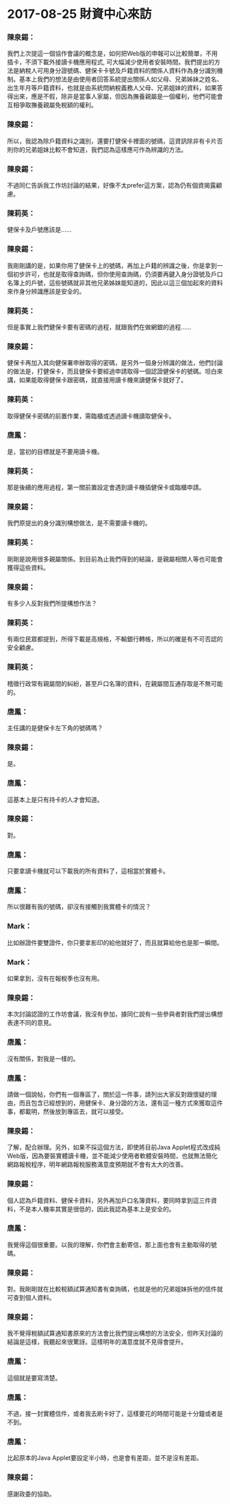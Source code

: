 # 2017-08-25 財資中心來訪

### 陳泉錫：
我們上次提這一個協作會議的概念是，如何把Web版的申報可以比較簡單，不用插卡，不須下載外接讀卡機應用程式, 可大幅減少使用者安裝時間。我們提出的方法是納稅人可用身分證號碼、健保卡卡號及戶籍資料的關係人資料作為身分識別機制。基本上我們的想法是由使用者回答系統提出關係人如父母、兄弟姊妹之姓名、出生年月等戶籍資料，也就是由系統問納稅義務人父母、兄弟姐妹的資料，如果答得出來，應是不假，除非是當事人家屬，但因為撫養親屬是一個權利，他們可能會互相爭取撫養親屬免稅額的權利。

### 陳泉錫：
所以，我認為除戶籍資料之識別，還要打健保卡裡面的號碼，這資訊除非有卡片否則你的兄弟姐妹比較不會知道，我們認為這樣應可作為辨識的方法。

### 陳泉錫：
不過同仁告訴我工作坊討論的結果，好像不太prefer這方案，認為仍有個資揭露顧慮。

### 陳莉英：
健保卡及戶號應該是……

### 陳泉錫：
我剛剛講的是，如果你用了健保卡上的號碼，再加上戶籍的辨識之後，你是拿到一個初步許可，也就是取得查詢碼，但你使用查詢碼，仍須要再鍵入身分證號及戶口名簿上的戶號，這些號碼就非其他兄弟姊妹能知道的，因此以這三個加起來的資料來作身分辨識應該是安全的。

### 陳莉英：
但是事實上我們健保卡要有密碼的過程，就跟我們在做網銀的過程……

### 陳泉錫：
健保卡再加入其向健保署申辦取得的密碼，是另外一個身分辨識的做法，他們討論的做法是，打健保卡，而且健保卡要經過申請取得一個認證健保卡的號碼。坦白來講，如果能取得健保卡跟密碼，就直接用讀卡機來讀健保卡就好了。

### 陳莉英：
取得健保卡密碼的前置作業，需臨櫃或透過讀卡機讀取健保卡。

### 唐鳳：
是，當初的目標就是不要用讀卡機。

### 陳莉英：
那是後續的應用過程，第一關前置設定會遇到讀卡機插健保卡或臨櫃申請。

### 陳泉錫：
我們原提出的身分識別構想做法，是不需要讀卡機的。

### 陳莉英：
剛剛是說用很多親屬關係。到目前為止我們得到的結論，是親屬相關人等也可能會獲得這些資料。

### 陳泉錫：
有多少人反對我們所提構想作法？

### 陳莉英：
有兩位民眾都提到，所得下載是高規格，不輸銀行轉帳，所以的確是有不可否認的安全顧慮。

### 陳莉英：
稽徵行政常有親屬間的糾紛，甚至戶口名簿的資料，在親屬間互通存取是不無可能的。

### 唐鳳：
主任講的是健保卡左下角的號碼嗎？

### 陳泉錫：
是。

### 唐鳳：
這基本上是只有持卡的人才會知道。

### 陳泉錫：
對。

### 唐鳳：
只要拿讀卡機就可以下載我的所有資料了，這相當於實體卡。

### 唐鳳：
所以很難有我的號碼，卻沒有接觸到我實體卡的情況？

### Mark：
比如辦證件要雙證件，你只要拿影印的給他就好了，而且就算給他也是那一瞬間。

### Mark：
如果拿到，沒有在報稅季也沒有用。

### 陳泉錫：
本次討論認證的工作坊會議，我沒有參加，據同仁說有一些參與者對我們提出構想表達不同的意見。

### 唐鳳：
沒有關係，對我是一樣的。

### 唐鳳：
請做一個說帖，你們有一個專區了，關於這一件事，請列出大家反對跟懷疑的理由，而且包含已經想到的，用健保卡、身分證的方法，還有這一種方式來獲取這件事，都載明，然後放到專區去，就可以接受。

### 陳泉錫：
了解，配合辦理。另外，如果不採這個方法，即使將目前Java Applet程式改成純Web版，因為要裝實體讀卡機，並不能減少使用者軟體安裝時間，也就無法簡化網路報稅程序，明年網路報稅服務滿意度預期就不會有太大的改善。

### 陳泉錫：
個人認為戶籍資料、健保卡資料，另外再加戶口名簿資料，要同時拿到這三件資料，不是本人機率其實是很低的，因此我認為基本上是安全的。

### 唐鳳：
我覺得這個很重要。以我的理解，你們會主動寄信，那上面也會有主動取得的號碼。

### 陳泉錫：
對。我剛剛就在比較稅額試算通知書有查詢碼，也就是他的兄弟姐妹拆他的信件就可查到個人資料。

### 陳泉錫：
我不覺得稅額試算通知書原來的方法會比我們提出構想的方法安全，但昨天討論的結論是這樣，我聽起來很驚訝。這樣明年的滿意度就不見得會提升。

### 唐鳳：
這個就是要寫清楚。

### 唐鳳：
不過，接一封實體信件，或者我去刷卡好了，這樣要花的時間可能是十分鐘或者是不到。

### 唐鳳：
比起原本的Java Applet要設定半小時，也是會有差距，並不是沒有差距。

### 陳泉錫：
感謝政委的協助。

